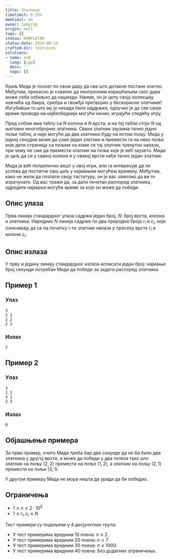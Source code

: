 ```yaml
---
title: Златници
timelimit: 0.293
memlimit: 64
owner: takprog
origin: null
tags: []
status: KOMPLETAN
status-date: 2024-08-15
crafted-dir: testcases
solutions:
- name: ex0
  lang: [cpp]
  desc: ''
  tags: []
---
```


Краљ Мида је познат по свом дару да све што дотакне постане златно. Међутим, прекасно је схватио да неопрезним коришћењем свог дара може себи озбиљно да нашкоди. Наиме, он је целу своју колекцију новчића од бакра, сребра и гвожђа претворио у бескорисне златнике! Изгубивши то што му је некада било најдраже, одлучио је да све своје време проводи на најбезбеднији могући начин, играјући следећу игру.

Пред собом има таблу са $N$ колона и $N$ врста, и на тој табли стоје $N$ од његових многобројних златника. Сваки златник заузима тачно једно поље табле, и није могуће да два златника буду на истом пољу. Мида у једној секудни може да узме један златник и премести га на неко поље које дели страницу са пољем на коме се тај златник тренутно налази, при чему не сме да премести златник на поље које је већ заузето. Миди је циљ да се у свакој колони и у свакој врсти нађе тачно један златник.

Мида је већ поприлично вешт у овој игри, али га интересује да ли успева да постигне свој циљ у најмањем могућем времену. Међутим, како не жели да позлати своју тастатуру, он је вас замолио да ви то израчунате. Од вас тражи да, за дати почетан распоред златника, одредите најмање могуће време за које он може да победи.
## Опис улаза
Прва линија стандардног улаза садржи један број, $N$: број врста, колона и златника.
Наредних $N$ линија садрже по два природна броја $r_i$ и $c_i$, који означавају да се на почетку $i$-ти златник налази у пресеку врсте $r_i$ и колоне $c_i$.

## Опис излаза
У прву и једину линију стандардног излаза исписати један број: најмањи број секунди потребан Миди да победи за задати распоред златника.
## Пример 1

### Улаз

```
3
2 1
2 2
2 3
```

### Излаз

```
2
```

## Пример 2

### Улаз

```
3
1 2
3 1
2 3
```

### Излаз

```
0
```

## Објашњење примера
За први пример, очито Миди треба бар две секунде да не би било два златника у другој врсти, а може да победи у два потеза тако што златник на пољу $(2,2)$ премести на поље $(1,2)$, а златник на пољу $(2,1)$ премести на поље $(3,1)$.

У другом примеру Мида не мора ништа да уради да би победио.


## Ограничења
-   $1 \leq n \leq 2\cdot 10^5$
-   $1\leq r_i,c_i\leq N$

Тест примери су подељени у 4 дисјунктних група:

-   У тест примерима вредним $10$ поена: $n \leq 2$.
-   У тест примерима вредним $20$ поена: $n \leq 7$.
-   У тест примерима вредним $30$ поена: $n \leq 1000$.
-   У тест примерима вредним $40$ поена: Без додатних ограничења.

